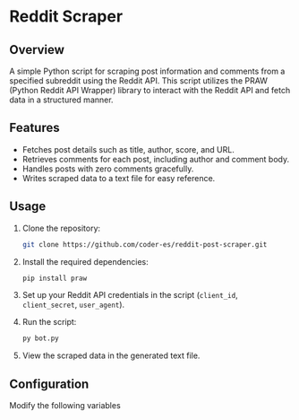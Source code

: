 # Reddit Scraper

## Overview

A simple Python script for scraping post information and comments from a specified subreddit using the Reddit API. This script utilizes the PRAW (Python Reddit API Wrapper) library to interact with the Reddit API and fetch data in a structured manner.

## Features

- Fetches post details such as title, author, score, and URL.
- Retrieves comments for each post, including author and comment body.
- Handles posts with zero comments gracefully.
- Writes scraped data to a text file for easy reference.

## Usage

1. Clone the repository:

    ```bash
    git clone https://github.com/coder-es/reddit-post-scraper.git
    ```

2. Install the required dependencies:

    ```bash
    pip install praw
    ```

3. Set up your Reddit API credentials in the script (`client_id`, `client_secret`, `user_agent`).

4. Run the script:

    ```bash
    py bot.py
    ```

5. View the scraped data in the generated text file.

## Configuration

Modify the following variables

